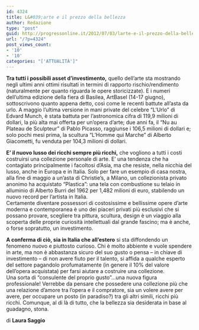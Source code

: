 ```yaml
---
id: 4324
title: L&#039;arte e il prezzo della bellezza
author: Redazione
type: "post"
guid: http://progressonline.it/2012/07/03/larte-e-il-prezzo-della-bellezza/
url: "/?p=4324"
post_views_count:
- '10'
- '10'
categories: "['ATTUALITÀ']"
---
```


**Tra tutti i possibili asset d’investimento,** quello dell’arte sta mostrando negli ultimi anni ottimi risultati in termini di rapporto rischio/rendimento (naturalmente per quanto riguarda le opere storicizzate). E i numeri dell’ultima edizione della fiera di Basilea, ArtBasel (14-17 giugno), sottoscrivono quanto appena detto, così come le recenti battute all’asta da urlo. A maggio l’ultima versione in mani private del celebre “L’Urlo” di Edvard Munch, è stata battuta per l’astronomica cifra di 119,9 milioni di dollari, la più alta mai offerta per un’opera d’arte; due anni fa, il “Nu au Plateau de Sculpteur” di Pablo Picasso, raggiunse i 106,5 milioni di dollari e; solo pochi mesi prima, la scultura “L’Homme qui Marche” di Alberto Giacometti, fu venduta per 104,3 milioni di dollari.

**E’ il nuovo lusso dei ricchi sempre più ricchi,** che vogliono a tutti i costi costruirsi una collezione personale di arte. E’ una tendenza che ha contagiato principalmente i facoltosi d’Asia, ma che resiste, nella nicchia del lusso, anche in Europa e in Italia. Solo per fare un esempio di casa nostra, alla fine di maggio a un’asta di Christie’s, a Milano, un collezionista privato anonimo ha acquistato “Plastica”: una tela con combustione su telaio in alluminio di Alberto Burri del 1962 per 1,482 milioni di euro, stabilendo un nuovo record per l’artista in Italia.   
Certamente diventare possessori di costosissime e bellissime opere d’arte moderna e contemporanea è uno dei piaceri privati più esclusivi che si possano provare, scegliere tra pittura, scultura, design è un viaggio alla scoperta delle proprie curiosità intellettuali dal grande fascino; ma è anche, o forse sopratutto, un investimento.

**A conferma di ciò, sia in Italia che all’estero** si sta diffondendo un fenomeno nuovo e piuttosto curioso. Chi è molto abbiente e vuole spendere in arte, ma non è abbastanza sicuro del suo gusto o pensa – in chiave di investimento – di non avere fiuto per il talento, si affida a qualche esperto del settore pagandolo profumatamente (in genere il 10% del valore dell’opera acquistata) per farsi aiutare a costruire una collezione.   
Una sorta di “consulente del proprio gusto”…una nuova figura professionale! Verrebbe da pensare che possedere una collezione più che una relazione d’amore tra l’opera e il compratore, sia un volere avere per avere, per occupare un posto (in paradiso?) tra gli altri simili, ricchi più ricchi. Comunque, al di là di tutto, che la bellezza sia desiderata in base al guadagno, stona.

di **Laura Saggio**